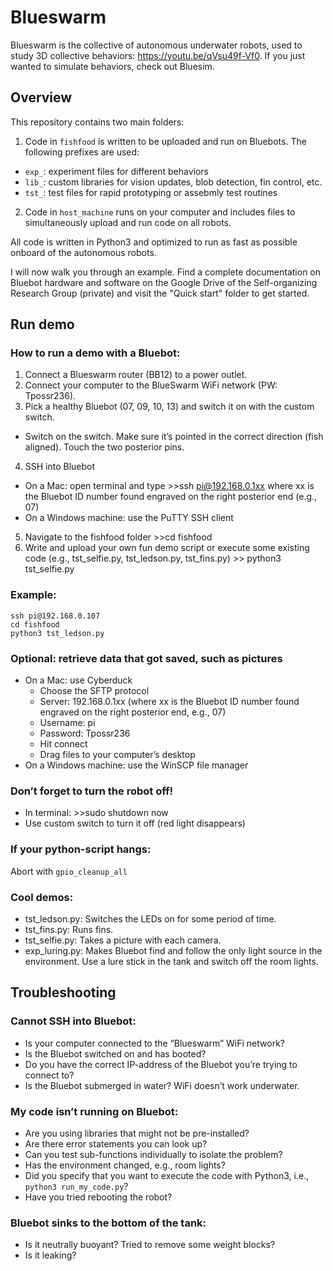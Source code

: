# Blueswarm

Blueswarm is the collective of autonomous underwater robots, used to study 3D collective behaviors: https://youtu.be/qVsu49f-Vf0. If you just wanted to simulate behaviors, check out Bluesim.

## Overview

This repository contains two main folders:
1) Code in `fishfood` is written to be uploaded and run on Bluebots. The following prefixes are used:
  - `exp_`: experiment files for different behaviors
  - `lib_`: custom libraries for vision updates, blob detection, fin control, etc.
  - `tst_`: test files for rapid prototyping or assebmly test routines
2) Code in `host_machine` runs on your computer and includes files to simultaneously upload and run code on all robots.

All code is written in Python3 and optimized to run as fast as possible onboard of the autonomous robots.

I will now walk you through an example. Find a complete documentation on Bluebot hardware and software on the Google Drive of the Self-organizing Research Group (private) and visit the "Quick start" folder to get started. 

## Run demo

### How to run a demo with a Bluebot:

1.	Connect a Blueswarm router (BB12) to a power outlet.
2.	Connect your computer to the BlueSwarm WiFi network (PW: Tpossr236).
3.	Pick a healthy Bluebot (07, 09, 10, 13) and switch it on with the custom switch.
  - Switch on the switch. Make sure it’s pointed in the correct direction (fish aligned). Touch the two posterior pins.
4.	SSH into Bluebot
  - On a Mac: open terminal and type >>ssh pi@192.168.0.1xx where xx is the Bluebot ID number found engraved on the right posterior end (e.g., 07)
  -	On a Windows machine: use the PuTTY SSH client
5.	Navigate to the fishfood folder >>cd fishfood
6.	Write and upload your own fun demo script or execute some existing code (e.g., tst_selfie.py, tst_ledson.py, tst_fins.py) >> python3 tst_selfie.py

### Example:
```
ssh pi@192.168.0.107
cd fishfood
python3 tst_ledson.py
```

### Optional: retrieve data that got saved, such as pictures
- On a Mac: use Cyberduck
  -	Choose the SFTP protocol
  - Server: 192.168.0.1xx (where xx is the Bluebot ID number found engraved on the right posterior end, e.g., 07)
  - Username: pi
  - Password: Tpossr236
  - Hit connect
  - Drag files to your computer’s desktop
- On a Windows machine: use the WinSCP file manager

### Don’t forget to turn the robot off!
- In terminal: >>sudo shutdown now
-	Use custom switch to turn it off (red light disappears)

### If your python-script hangs:
Abort with `gpio_cleanup_all`

### Cool demos:
-	tst_ledson.py: Switches the LEDs on for some period of time.
-	tst_fins.py: Runs fins.
-	tst_selfie.py: Takes a picture with each camera.
-	exp_luring.py: Makes Bluebot find and follow the only light source in the environment. Use a lure stick in the tank and switch off the room lights.

## Troubleshooting

### Cannot SSH into Bluebot:
- Is your computer connected to the “Blueswarm” WiFi network?
- Is the Bluebot switched on and has booted?
- Do you have the correct IP-address of the Bluebot you’re trying to connect to?
- Is the Bluebot submerged in water? WiFi doesn’t work underwater.

### My code isn’t running on Bluebot:
- Are you using libraries that might not be pre-installed?
- Are there error statements you can look up?
- Can you test sub-functions individually to isolate the problem?
- Has the environment changed, e.g., room lights?
- Did you specify that you want to execute the code with Python3, i.e., `python3 run_my_code.py`?
- Have you tried rebooting the robot?

### Bluebot sinks to the bottom of the tank:
- Is it neutrally buoyant? Tried to remove some weight blocks?
- Is it leaking?

